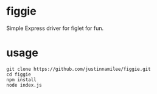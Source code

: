# figgie
Simple Express driver for figlet for fun.

# usage
```
git clone https://github.com/justinnamilee/figgie.git
cd figgie
npm install
node index.js
```
